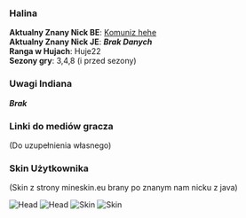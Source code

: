 ### Halina

**Aktualny Znany Nick BE**: [Komuniz hehe](https://account.xbox.com/pl-pl/profile?gamertag=Komuniz%20hehe) <br>
**Aktualny Znany Nick JE**: ***Brak Danych***  <br>
**Ranga w Hujach**: Huje22 <br>
**Sezony gry**: 3,4,8 (i przed sezony) <br>

### Uwagi Indiana

***Brak***

### Linki do mediów gracza

(Do uzupełnienia własnego)

### Skin Użytkownika

(Skin z strony mineskin.eu brany po znanym nam nicku z java) <br>

![Head](https://mineskin.eu/headhelm/Komunizhehe/90.png)
![Head](https://mineskin.eu/head/Komunizhehe/90.png)
![Skin](https://mineskin.eu/armor/bust/Komunizhehe/90.png)
![Skin](https://mineskin.eu/bust/Komunizhehe/90.png)
